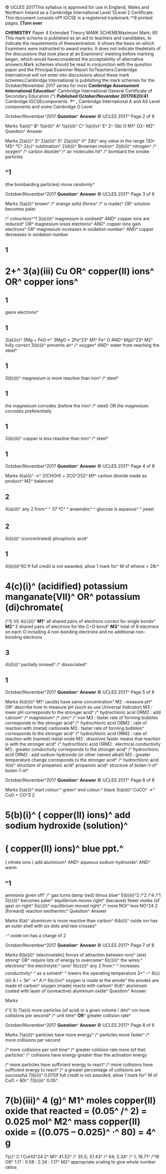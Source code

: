 © UCLES 2017This syllabus is approved for use in England, Wales and Northern Ireland as a Cambridge International Level 1/Level 2 Certificate. This document consists of® IGCSE is a registered trademark.^^8 printed pages. **[Turn over** 

**CHEMISTRY** Paper 4 Extended Theory MARK SCHEMEMaximum Mark: 80 This mark scheme is published as an aid to teachers and candidates, to indicate the requirements of theexamination. It shows the basis on which Examiners were instructed to award marks. It does not indicate thedetails of the discussions that took place at an Examiners’ meeting before marking began, which would haveconsidered the acceptability of alternative answers.Mark schemes should be read in conjunction with the question paper and the Principal Examiner Report forTeachers.Cambridge International will not enter into discussions about these mark schemes.Cambridge International is publishing the mark schemes for the October/November 2017 series for most **Cambridge Assessment International Education**^ Cambridge International General Certificate of Secondary Education (^) **Published October/November 20170620/41** Cambridge IGCSEcomponents. ®^ , Cambridge International A and AS Level components and some Cambridge O Level 


October/November^2017 **Question**^ **Answer** © UCLES 2017^ Page 2 of 8 

 Marks 1(a)(i)^ B^ 1(a)(ii)^ A^ 1(a)(iii)^ C^ 1(a)(iv)^ E^ 2– 1(b) O M1^ O2– M2^ Question^ Answer 

 Marks 2(a)(i)^ S^ 2(a)(ii)^ S^ 2(a)(iii)^ V^ 2(b)^ any value in the range 130–145^ °C^ 2(c)^ sublimation^ 2(d)(i)^ Brownian motion^ 2(d)(ii)^ nitrogen^ /^ oxygen^ /^ carbon dioxide^ /^ air molecules hit^ /^ bombard the smoke particles 

## ^1 

 (the bombarding particles) move randomly^ 


October/November^2017 **Question**^ **Answer** © UCLES 2017^ Page 3 of 8 

 Marks 3(a)(i)^ brown^ /^ orange solid (forms^ /^ is made)^ OR^ solution becomes paler 

 /^ colourless^^1 3(a)(ii)^ magnesium is oxidised^ AND^ copper ions are reduced^ OR^ magnesium loses electrons^ AND^ copper ions gain electrons^ OR^ magnesium increases in oxidation number^ AND^ copper decreases in oxidation number 

## 1 

# 2+^ 3(a)(iii) Cu OR^ copper(II) ions^ OR^ copper ions^ 

## 1 

 gains electrons^ 

## 1 

 3(a)(iv)^ 3Mg + FeO→^ 3MgO + 2Fe^23^ M1^ Fe^ O AND^ MgO^23^ M2^ fully correct 3(b)(i)^ prevents air^ /^ oxygen^ AND^ water from reaching the steel^ 

## 1 

 3(b)(ii)^ magnesium is more reactive than iron^ /^ steel^ 

## 1 

 the magnesium corrodes (before the iron^ /^ steel) OR the magnesium corrodes preferentially 

## 1 

 3(b)(iii)^ copper is less reactive than iron^ /^ steel^ 

## 1 


October/November^2017 **Question**^ **Answer** © UCLES 2017^ Page 4 of 8 

 Marks 4(a)(i)^ →^ 2(CHOH) + 2CO^252^ M1^ carbon dioxide made as product^ M2^ balanced 

## 2 

 4(a)(ii)^ any 2 from:^ ^ 37 °C^ ^ anaerobic^ ^ glucose is aqueous^ ^ yeast 

## 2 

 4(b)(i)^ (concentrated) phosphoric acid^ 

## 1 

 4(b)(ii)^92 If full credit is not awarded, allow 1 mark for^ M of ethene = 28r^ 

# 4(c)(i)^ (acidified) potassium manganate(VII)^ OR^ potassium (di)chromate( 

(^1) VI) 4(c)(ii)^ **M1**^ all shared pairs of electrons correct for single bonds^ **M2**^ 2 shared pairs of electrons for the C=O bond^ **M3**^ total of 8 electrons on each O including 4 non-bonding electrons and no additional non-bonding electrons 

## 3 

 4(d)(i)^ partially ionised^ /^ dissociated^ 

## 1 


October/November^2017 **Question**^ **Answer** © UCLES 2017^ Page 5 of 8 

 Marks 4(d)(ii)^ M1^ (acids) have same concentration^ M2 : measure pH^ OR^ describe how to measure pH (such as use Universal Indicator) M3 : lower pH corresponds to the stronger acid^ /^ hydrochloric acid ORM2 : add calcium^ /^ magnesium^ /^ zinc^ /^ iron M3 : faster rate of forming bubbles corresponds to the stronger acid^ /^ hydrochloric acid ORM2 : rate of reaction with (metal) carbonate M3 : faster rate of forming bubbles^ corresponds to the stronger acid^ /^ hydrochloric acid ORM2 : rate of reaction with (named) metal oxide M3 : dissolves faster means that reaction is with the stronger acid^ /^ hydrochloric acid ORM2 : electrical conductivity M3 : greater conductivity corresponds to the stronger acid^ /^ hydrochloric acid ORM2 : add sodium hydroxide (or other named alkali) M3 : greater temperature change corresponds to the stronger acid^ /^ hydrochloric acid 4(e)^ structure of propanoic acid^ propanoic acid^ structure of butan-1-ol^ butan-1-ol^ 


October/November^2017 **Question**^ **Answer** © UCLES 2017^ Page 6 of 8 

 Marks 5(a)(i)^ start colour:^ green^ end colour:^ black 5(a)(ii)^ CuCO^ →^ CuO + CO^3 2 

# 5(b)(i)^ ( copper(II) ions)^ add sodium hydroxide (solution)^ 

# ( copper(II) ions)^ blue ppt.^ 

 ( nitrate ions ) add aluminium^ AND^ aqueous sodium hydroxide^ AND^ warm 

## ^1 

 ammonia given off^ /^ gas turns damp (red) litmus blue^ 5(b)(ii)^2 /^2 /^4 /^1 5(c)(i)^ becomes paler^ equilibrium moves right^ (because) fewer moles (of gas) on right^ 5(c)(ii)^ equilibrium moved right^ /^ more NO/^ less NO^24 2 (forward) reaction exothermic^ Question^ Answer 

 Marks 6(a)^ aluminium is more reactive than carbon^ 6(b)(i)^ oxide ion has an outer shell with six dots and two crosses^ 

-^ oxide ion has a charge of 2 


October/November^2017 **Question**^ **Answer** © UCLES 2017^ Page 7 of 8 

 Marks 6(b)(ii)^ (electrostatic) forces of attraction between ions^ (are) strong^ OR^ require lots of energy to overcome^ 6(c)(i)^ the wires:^ electrons^ the electrolyte:^ ions^ 6(c)(ii)^ any 2 from:^ ^ increases conductivity^ ^ as a solvent^ ^ lowers the operating temperature 3+^ –^ 6(c)(iii) A l + 3e^ →^ A l^ 6(c)(iv)^ oxygen is made at the anode^ the anodes are made of carbon^ oxygen (made) reacts with carbon^ 6(d)^ aluminium coated with layer of (unreactive) aluminium oxide^ Question^ Answer 

 Marks 

(^3 3) 7(a)(i) more particles (of acid) in a given volume / dm/^ cm more collisions per second^ /^ unit time^ **OR**^ greater collision rate^ 


October/November^2017 **Question**^ **Answer** © UCLES 2017^ Page 8 of 8 

 Marks 7(a)(ii)^ particles have more energy^ /^ particles move faster^ /^ more collisions per second 

 /^ more collisions per unit time^ /^ greater collision rate more (of the) particles^ /^ collisions have energy greater than the activation energy 

 /^ more particles have sufficient energy to react^ /^ more collisions have sufficient energy to react^ /^ a greater percentage of collisions are successful 7(b)(i)^ 0.075If full credit is not awarded, allow 1 mark for^ M of CuO = 80r^ 7(b)(ii)^ 0.05^ 

# 7(b)(iii)^ 4 (g)^ M1^ moles copper(II) oxide that reacted = (0.05^ /^ 2) = 0.025 mol^ M2^ mass copper(II) oxide = ((0.075 – 0.025)^ ⋅^ 80) = 4^ g 

 7(c)^ C l CuHO^24 2^ M1^ 41.52^ /^ 35.5; 37.43^ /^ 64; 2.34^ /^ 1; 18.71^ /^16 OR^ 1.17 : 0.58 : 2.34 : 1.17^ M2^ appropriate scaling to give whole number ratios 


